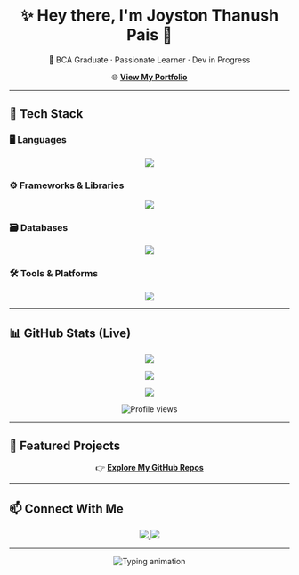 <h1 align="center">✨ Hey there, I'm <strong>Joyston Thanush Pais</strong> 👋</h1>
<p align="center">🚀 BCA Graduate · Passionate Learner · Dev in Progress</p>

<p align="center">
  🌐 <a href="https://noviceprogrammer210.github.io/Portfolio/" target="_blank"><strong>View My Portfolio</strong></a>
</p>

---

## 🧰 Tech Stack

### 🖥️ Languages
<p align="center">
  <img src="https://skillicons.dev/icons?i=python,java,c,cs,php,js" />
</p>

### ⚙️ Frameworks & Libraries
<p align="center">
  <img src="https://skillicons.dev/icons?i=react,nodejs,django" />
</p>

### 🗃️ Databases
<p align="center">
  <img src="https://skillicons.dev/icons?i=mysql" />
</p>

### 🛠️ Tools & Platforms
<p align="center">
  <img src="https://skillicons.dev/icons?i=git,vscode,linux" />
</p>

---

## 📊 GitHub Stats (Live)

<p align="center">
  <img src="https://github-readme-streak-stats.herokuapp.com/?user=NoviceProgrammer210&theme=onedark&hide_border=true" />
</p>
<p align="center">
  <img src="https://github-readme-stats.vercel.app/api?username=NoviceProgrammer210&show_icons=true&theme=onedark&hide_border=true" />
</p>
<p align="center">
  <img src="https://github-readme-stats.vercel.app/api/top-langs/?username=NoviceProgrammer210&layout=compact&theme=onedark&hide_border=true" />
</p>
<p align="center">
  <img src="https://komarev.com/ghpvc/?username=NoviceProgrammer210&style=flat-square&color=blue" alt="Profile views" />
</p>

---

## 📂 Featured Projects

<p align="center">
  👉 <a href="https://github.com/NoviceProgrammer210?tab=repositories" target="_blank"><strong>Explore My GitHub Repos</strong></a>
</p>

---

## 📫 Connect With Me

<p align="center">
  <a href="mailto:thanushpais2021@gmail.com" target="_blank">
    <img src="https://img.shields.io/badge/Gmail-EA4335?style=for-the-badge&logo=gmail&logoColor=white" />
  </a>
  <a href="https://www.linkedin.com/in/joystonthanushpais/" target="_blank">
    <img src="https://img.shields.io/badge/LinkedIn-0A66C2?style=for-the-badge&logo=linkedin&logoColor=white" />
  </a>
</p>

---

<p align="center">
  <img src="https://readme-typing-svg.herokuapp.com?font=Fira+Code&duration=3000&pause=1000&color=58A6FF&center=true&vCenter=true&width=435&lines=Check+out+my+repositories!+😁;Thanks+for+visiting!+👋;Keep+building,+keep+exploring!+💡;" alt="Typing animation" />
</p>

